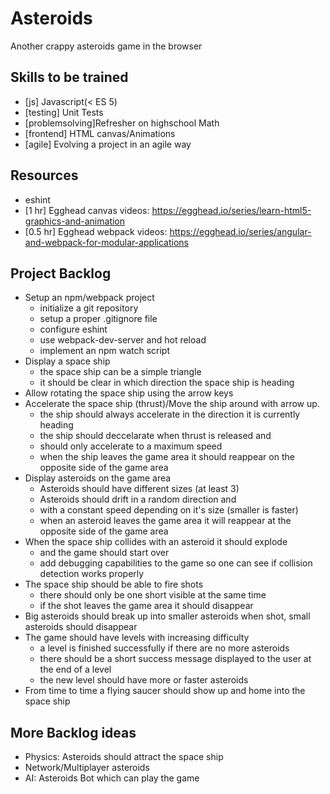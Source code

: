 # Asteroids

Another crappy asteroids game in the browser

## Skills to be trained
- [js] Javascript(< ES 5)
- [testing] Unit Tests
- [problemsolving]Refresher on highschool Math
- [frontend] HTML canvas/Animations
- [agile] Evolving a project in an agile way 

## Resources
- eshint
- [1 hr] Egghead canvas videos: https://egghead.io/series/learn-html5-graphics-and-animation
- [0.5 hr] Egghead webpack videos: https://egghead.io/series/angular-and-webpack-for-modular-applications

## Project Backlog

- Setup an npm/webpack project
  * initialize a git repository
  * setup a proper .gitignore file
  * configure eshint
  * use webpack-dev-server and hot reload
  * implement an npm watch script
- Display a space ship
  * the space ship can be a simple triangle
  * it should be clear in which direction the space ship is heading
- Allow rotating the space ship using the arrow keys
- Accelerate the space ship (thrust)/Move the ship around with arrow up.
  * the ship should always accelerate in the direction it is currently heading
  * the ship should deccelarate when thrust is released and
  * should only accelerate to a maximum speed
  * when the ship leaves the game area it should reappear on the opposite side of the game area
- Display asteroids on the game area
  * Asteroids should have different sizes (at least 3)
  * Asteroids should drift in a random direction and
  * with a constant speed depending on it's size (smaller is faster)
  * when an asteroid leaves the game area it will reappear at the opposite side of the game area
- When the space ship collides with an asteroid it should explode
  * and the game should start over
  * add debugging capabilities to the game so one can see if collision detection works properly
- The space ship should be able to fire shots
  * there should only be one short visible at the same time
  * if the shot leaves the game area it should disappear
- Big asteroids should break up into smaller asteroids when shot, small asteroids should disappear
- The game should have levels with increasing difficulty
  * a level is finished successfully if there are no more asteroids
  * there should be a short success message displayed to the user at the end of a level
  * the new level should have more or faster asteroids
- From time to time a flying saucer should show up and home into the space ship

## More Backlog ideas

- Physics: Asteroids should attract the space ship
- Network/Multiplayer asteroids
- AI: Asteroids Bot which can play the game
